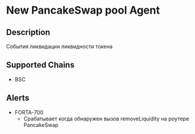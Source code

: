 # New PancakeSwap pool Agent

## Description
События ликвидации ликвидности токена 
## Supported Chains

- BSC

## Alerts


- FORTA-700
  - Срабатывает когда обнаружен вызов removeLiquidity на роутере PancakeSwap

